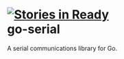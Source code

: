 [![Stories in Ready](https://badge.waffle.io/vegasje/go-serial.png)](http://waffle.io/vegasje/go-serial)  
go-serial
=========

A serial communications library for Go.
